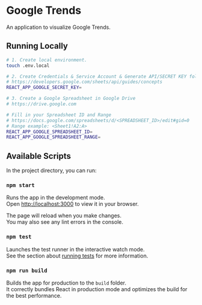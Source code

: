 # Google Trends

An application to visualize Google Trends.

## Running Locally

```bash
# 1. Create local environment.
touch .env.local

# 2. Create Credentials & Service Account & Generate API/SECRET KEY following the documentation:
# https://developers.google.com/sheets/api/guides/concepts
REACT_APP_GOOGLE_SECRET_KEY=

# 3. Create a Google Spreadsheet in Google Drive
# https://drive.google.com

# Fill in your Spreadsheet ID and Range
# https://docs.google.com/spreadsheets/d/<SPREADSHEET_ID>/edit#gid=0
# Range example: <Sheet1!A2:A>
REACT_APP_GOOGLE_SPREADSHEET_ID=
REACT_APP_GOOGLE_SPREADSHEET_RANGE=
```


## Available Scripts

In the project directory, you can run:

### `npm start`

Runs the app in the development mode.\
Open [http://localhost:3000](http://localhost:3000) to view it in your browser.

The page will reload when you make changes.\
You may also see any lint errors in the console.

### `npm test`

Launches the test runner in the interactive watch mode.\
See the section about [running tests](https://facebook.github.io/create-react-app/docs/running-tests) for more information.

### `npm run build`

Builds the app for production to the `build` folder.\
It correctly bundles React in production mode and optimizes the build for the best performance.